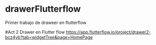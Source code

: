 # drawerFlutterflow
Primer trabajo de draweer en flutterflow

#Act 2 Drawer en Flutter flow
https://app.flutterflow.io/project/drawer2-bcz4yb?tab=widgetTree&page=HomePage
